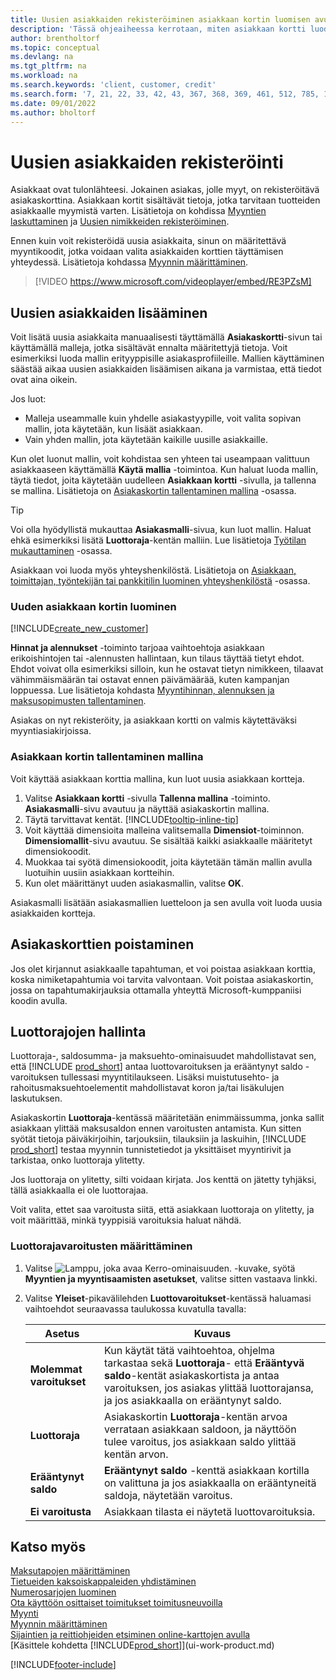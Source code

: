 ```yaml
---
title: Uusien asiakkaiden rekisteröiminen asiakkaan kortin luomisen avulla (sisältää videon)
description: 'Tässä ohjeaiheessa kerrotaan, miten asiakkaan kortti luodaan rekisteröimään tietoja kustakin uudesta asiakkaasta, jolle myyt.'
author: brentholtorf
ms.topic: conceptual
ms.devlang: na
ms.tgt_pltfrm: na
ms.workload: na
ms.search.keywords: 'client, customer, credit'
ms.search.form: '7, 21, 22, 33, 42, 43, 367, 368, 369, 461, 512, 785, 1330, 1380, 1381, 1382, 1627, 2107, 7177, 9080, 9081, 9084, 9301, 9305'
ms.date: 09/01/2022
ms.author: bholtorf
---
```

# Uusien asiakkaiden rekisteröinti

Asiakkaat ovat tulonlähteesi. Jokainen asiakas, jolle myyt, on rekisteröitävä asiakaskorttina. Asiakkaan kortit sisältävät tietoja, jotka tarvitaan tuotteiden asiakkaalle myymistä varten. Lisätietoja on kohdissa [Myyntien laskuttaminen](sales-how-invoice-sales.md) ja [Uusien nimikkeiden rekisteröiminen](inventory-how-register-new-items.md).  

Ennen kuin voit rekisteröidä uusia asiakkaita, sinun on määritettävä myyntikoodit, jotka voidaan valita asiakkaiden korttien täyttämisen yhteydessä. Lisätietoja kohdassa [Myynnin määrittäminen](sales-setup-sales.md).


> [!VIDEO https://www.microsoft.com/videoplayer/embed/RE3PZsM]

## Uusien asiakkaiden lisääminen

Voit lisätä uusia asiakkaita manuaalisesti täyttämällä **Asiakaskortti**-sivun tai käyttämällä malleja, jotka sisältävät ennalta määritettyjä tietoja. Voit esimerkiksi luoda mallin erityyppisille asiakasprofiileille. Mallien käyttäminen säästää aikaa uusien asiakkaiden lisäämisen aikana ja varmistaa, että tiedot ovat aina oikein. 

Jos luot:
* Malleja useammalle kuin yhdelle asiakastyypille, voit valita sopivan mallin, jota käytetään, kun lisäät asiakkaan.
* Vain yhden mallin, jota käytetään kaikille uusille asiakkaille. 

Kun olet luonut mallin, voit kohdistaa sen yhteen tai useampaan valittuun asiakkaaseen käyttämällä **Käytä mallia** -toimintoa. Kun haluat luoda mallin, täytä tiedot, joita käytetään uudelleen **Asiakkaan kortti** -sivulla, ja tallenna se mallina. Lisätietoja on [Asiakaskortin tallentaminen mallina](sales-how-register-new-customers.md#to-save-the-customer-card-as-a-template) -osassa.

> [!TIP]
> Voi olla hyödyllistä mukauttaa **Asiakasmalli**-sivua, kun luot mallin. Haluat ehkä esimerkiksi lisätä **Luottoraja**-kentän malliin. Lue lisätietoja [Työtilan mukauttaminen](/dynamics365/business-central/ui-personalization-user#start-personalizing-by-using-the-personalization-mode) -osassa.

Asiakkaan voi luoda myös yhteyshenkilöstä. Lisätietoja on [Asiakkaan, toimittajan, työntekijän tai pankkitilin luominen yhteyshenkilöstä](marketing-create-contact-companies.md#to-create-a-customer-vendor-employee-or-bank-account-from-a-contact) -osassa.  

### Uuden asiakkaan kortin luominen

[!INCLUDE[create_new_customer](includes/create_new_customer.md)]

**Hinnat ja alennukset** -toiminto tarjoaa vaihtoehtoja asiakkaan erikoishintojen tai -alennusten hallintaan, kun tilaus täyttää tietyt ehdot. Ehdot voivat olla esimerkiksi silloin, kun he ostavat tietyn nimikkeen, tilaavat vähimmäismäärän tai ostavat ennen päivämäärää, kuten kampanjan loppuessa. Lue lisätietoja kohdasta [Myyntihinnan, alennuksen ja maksusopimusten tallentaminen](sales-how-record-sales-price-discount-payment-agreements.md).

Asiakas on nyt rekisteröity, ja asiakkaan kortti on valmis käytettäväksi myyntiasiakirjoissa.  

### Asiakkaan kortin tallentaminen mallina

Voit käyttää asiakkaan korttia mallina, kun luot uusia asiakkaan kortteja.

1. Valitse **Asiakkaan kortti** -sivulla **Tallenna mallina** -toiminto. **Asiakasmalli**-sivu avautuu ja näyttää asiakaskortin mallina.
2. Täytä tarvittavat kentät. [!INCLUDE[tooltip-inline-tip](includes/tooltip-inline-tip_md.md)]
3. Voit käyttää dimensioita malleina valitsemalla **Dimensiot**-toiminnon. **Dimensiomallit**-sivu avautuu. Se sisältää kaikki asiakkaalle määritetyt dimensiokoodit.
4. Muokkaa tai syötä dimensiokoodit, joita käytetään tämän mallin avulla luotuihin uusiin asiakkaan kortteihin.  
5. Kun olet määrittänyt uuden asiakasmallin, valitse **OK**.

Asiakasmalli lisätään asiakasmallien luetteloon ja sen avulla voit luoda uusia asiakkaiden kortteja.

## Asiakaskorttien poistaminen

Jos olet kirjannut asiakkaalle tapahtuman, et voi poistaa asiakkaan korttia, koska nimiketapahtumia voi tarvita valvontaan. Voit poistaa asiakaskortin, jossa on tapahtumakirjauksia ottamalla yhteyttä Microsoft-kumppaniisi koodin avulla.  

## Luottorajojen hallinta

Luottoraja-, saldosumma- ja maksuehto-ominaisuudet mahdollistavat sen, että [!INCLUDE [prod_short](includes/prod_short.md)] antaa luottovaroituksen ja erääntynyt saldo -varoituksen tullessasi myyntitilaukseen. Lisäksi muistutusehto- ja rahoitusmaksuehtoelementit mahdollistavat koron ja/tai lisäkulujen laskutuksen.  

Asiakaskortin **Luottoraja**-kentässä määritetään enimmäissumma, jonka sallit asiakkaan ylittää maksusaldon ennen varoitusten antamista. Kun sitten syötät tietoja päiväkirjoihin, tarjouksiin, tilauksiin ja laskuihin, [!INCLUDE [prod_short](includes/prod_short.md)] testaa myynnin tunnistetiedot ja yksittäiset myyntirivit ja tarkistaa, onko luottoraja ylitetty.

Jos luottoraja on ylitetty, silti voidaan kirjata. Jos kenttä on jätetty tyhjäksi, tällä asiakkaalla ei ole luottorajaa.  

Voit valita, ettet saa varoitusta siitä, että asiakkaan luottoraja on ylitetty, ja voit määrittää, minkä tyyppisiä varoituksia haluat nähdä.

### Luottorajavaroitusten määrittäminen

1. Valitse ![Lamppu, joka avaa Kerro-ominaisuuden.](media/ui-search/search_small.png "Kerro, mitä haluat tehdä") -kuvake, syötä **Myyntien ja myyntisaamisten asetukset**, valitse sitten vastaava linkki.

2. Valitse **Yleiset**-pikavälilehden **Luottovaroitukset**-kentässä haluamasi vaihtoehdot seuraavassa taulukossa kuvatulla tavalla:

    |Asetus| Kuvaus|
    |------|------------|
    |**Molemmat varoitukset**| Kun käytät tätä vaihtoehtoa, ohjelma tarkastaa sekä **Luottoraja**- että **Erääntyvä saldo**-kentät asiakaskortista ja antaa varoituksen, jos asiakas ylittää luottorajansa, ja jos asiakkaalla on erääntynyt saldo.|
    |**Luottoraja**|Asiakaskortin **Luottoraja**-kentän arvoa verrataan asiakkaan saldoon, ja näyttöön tulee varoitus, jos asiakkaan saldo ylittää kentän arvon.|
    |**Erääntynyt saldo**|**Erääntynyt saldo** -kenttä asiakkaan kortilla on valittuna ja jos asiakkaalla on erääntyneitä saldoja, näytetään varoitus.|
    |**Ei varoitusta**|Asiakkaan tilasta ei näytetä luottovaroituksia.|

## Katso myös

[Maksutapojen määrittäminen](finance-payment-methods.md)  
[Tietueiden kaksoiskappaleiden yhdistäminen](sales-how-merge-duplicate-records.md)  
[Numerosarjojen luominen](ui-create-number-series.md)  
[Ota käyttöön osittaiset toimitukset toimitusneuvoilla](sales-how-send-partial-shipments.md)  
[Myynti](sales-manage-sales.md)  
[Myynnin määrittäminen](sales-setup-sales.md)  
[Sijaintien ja reittiohjeiden etsiminen online-karttojen avulla](across-online-maps.md)  
[Käsittele kohdetta [!INCLUDE[prod_short](includes/prod_short.md)]](ui-work-product.md)  

[!INCLUDE[footer-include](includes/footer-banner.md)]
